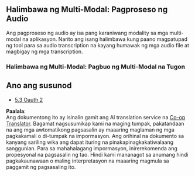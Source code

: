<!--
CO_OP_TRANSLATOR_METADATA:
{
  "original_hash": "56238122f67d302188668cd1e0371d5c",
  "translation_date": "2025-06-13T00:41:03+00:00",
  "source_file": "05-AdvancedTopics/mcp-multi-modality/README.md",
  "language_code": "tl"
}
-->
## Halimbawa ng Multi-Modal: Pagproseso ng Audio

Ang pagproseso ng audio ay isa pang karaniwang modality sa mga multi-modal na aplikasyon. Narito ang isang halimbawa kung paano magpatupad ng tool para sa audio transcription na kayang humawak ng mga audio file at magbigay ng mga transcription.

### Halimbawa ng Multi-Modal: Pagbuo ng Multi-Modal na Tugon

## Ano ang susunod

- [5.3 Oauth 2](../mcp-oauth2-demo/README.md)

**Paalala**:  
Ang dokumentong ito ay isinalin gamit ang AI translation service na [Co-op Translator](https://github.com/Azure/co-op-translator). Bagamat nagsusumikap kami na maging tumpak, pakatandaan na ang mga awtomatikong pagsasalin ay maaaring maglaman ng mga pagkakamali o di-tumpak na impormasyon. Ang orihinal na dokumento sa kanyang sariling wika ang dapat ituring na pinakapinagkakatiwalaang sanggunian. Para sa mahahalagang impormasyon, inirerekomenda ang propesyonal na pagsasalin ng tao. Hindi kami mananagot sa anumang hindi pagkakaunawaan o maling interpretasyon na maaaring magmula sa paggamit ng pagsasaling ito.